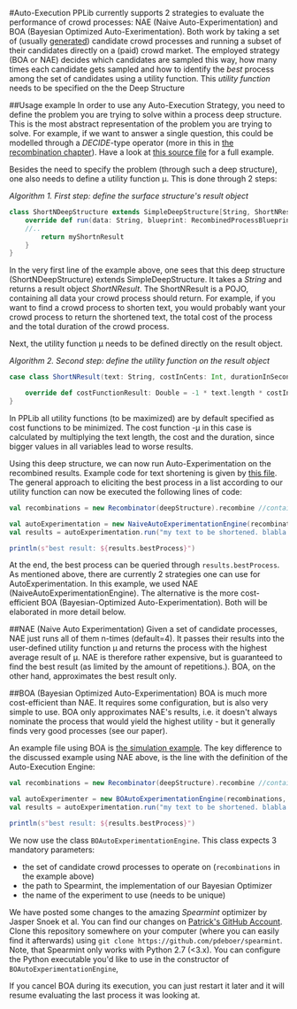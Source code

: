 #Auto-Execution
PPLib currently supports 2 strategies to evaluate the performance of crowd processes: NAE (Naive Auto-Experimentation) and BOA (Bayesian Optimized Auto-Exerimentation). 
 Both work by taking a set of (usually [generated](recombination.md)) candidate crowd processes and running a subset of their candidates directly on a (paid) crowd market.
   The employed strategy (BOA or NAE) decides which candidates are sampled this way, how many times each candidate gets sampled and how to identify the _best_ process among the set of candidates using a utility function. 
   This _utility function_ needs to be specified on the the Deep Structure 

##Usage example
In order to use any Auto-Execution Strategy, you need to define the problem you are trying to solve within a process deep structure. 
This is the most abstract representation of the problem you are trying to solve. 
For example, if we want to answer a single question, this could be modelled through a *DECIDE*-type operator (more in this in [the recombination chapter](recombination.md)). Have a look at [this source file](https://github.com/uzh/PPLib/blob/master/src/test/scala/ch/uzh/ifi/pdeboer/pplib/examples/textshortening/ShortNDeepStructure.scala) for a full example. 

Besides the need to specify the problem (through such a deep structure), one also needs to define a utility function µ. This is done through 2 steps: 


_Algorithm 1. First step: define the surface structure's result object_
```scala
class ShortNDeepStructure extends SimpleDeepStructure[String, ShortNResult] {
	override def run(data: String, blueprint: RecombinedProcessBlueprint): ShortNResult = {
	//..
		return myShortnResult
	}
}
```
In the very first line of the example above, one sees that this deep structure (ShortNDeepStructure) extends SimpleDeepStructure. It takes a *String* and returns a result object *ShortNResult*. The ShortNResult is a POJO, containing all data your crowd process should return. For example, if you want to find a crowd process to shorten text, you would probably want your crowd process to return the shortened text, the total cost of the process and the total duration of the crowd process. 

Next, the utility function µ needs to be defined directly on the result object.

_Algorithm 2. Second step: define the utility function on the result object_
```scala
case class ShortNResult(text: String, costInCents: Int, durationInSeconds: Int) extends ResultWithCostfunction {

	override def costFunctionResult: Double = -1 * text.length * costInCents * durationInSeconds
}
```
In PPLib all utility functions (to be maximized) are by default specified as cost functions to be minimized. The cost function -µ in this case is calculated by multiplying the text length, the cost and the duration, since bigger values in all variables lead to worse results. 

Using this deep structure, we can now run Auto-Experimentation on the recombined results. Example code for text shortening is given by [this file](https://github.com/uzh/PPLib/blob/master/src/test/scala/ch/uzh/ifi/pdeboer/pplib/examples/textshortening/ShortNText.scala). The general approach to eliciting the best process in a list according to our utility function can now be executed the following lines of code: 
```scala
val recombinations = new Recombinator(deepStructure).recombine //contains all candidate crowd processes

val autoExperimentation = new NaiveAutoExperimentationEngine(recombinations) //prepares NAE to find the best candidate among the recombinations
val results = autoExperimentation.run("my text to be shortened. blabla. shorten me") //runs one iteration of NAE on the supplied text. 

println(s"best result: ${results.bestProcess}")

```
At the end, the best process can be queried through `results.bestProcess`. As mentioned above, there are currently 2 strategies one can use for AutoExperimentation. In this example, we used NAE (NaiveAutoExperimentationEngine). The alternative is the more cost-efficient BOA (Bayesian-Optimized Auto-Experimentation). Both will be elaborated in more detail below. 


##NAE (Naive Auto Experimentation)
Given a set of candidate processes, NAE just runs all of them n-times (default=4). It passes their results into the user-defined utility function µ and returns the process with the highest average result of µ. NAE is therefore rather expensive, but is guaranteed to find the best result (as limited by the amount of repetitions.). BOA, on the other hand, approximates the best result only. 

##BOA (Bayesian Optimized Auto-Experimentation)
BOA is much more cost-efficient than NAE. It requires some configuration, but is also very simple to use. BOA only approximates NAE's results, i.e. it doesn't always nominate the process that would yield the highest utility - but it generally finds very good processes (see our paper). 

An example file using BOA is [the simulation example](https://github.com/uzh/PPLib/blob/master/src/main/scala/ch/uzh/ifi/pdeboer/pplib/examples/optimizationSimulation/MCOptimizationSimulation.scala). The key difference to the discussed example using NAE above, is the line with the definition of the Auto-Execution Engine:

```scala
val recombinations = new Recombinator(deepStructure).recombine //contains all candidate crowd processes

val autoExperimenter = new BOAutoExperimentationEngine(recombinations, new File("/Users/pdeboer/Spearmint"), "testBO")
val results = autoExperimentation.run("my text to be shortened. blabla. shorten me") //runs one iteration of NAE on the supplied text. 

println(s"best result: ${results.bestProcess}")
```
We now use the class `BOAutoExperimentationEngine`. This class expects 3 mandatory parameters: 
* the set of candidate crowd processes to operate on (`recombinations` in the example above)
* the path to Spearmint, the implementation of our Bayesian Optimizer
* the name of the experiment to use (needs to be unique)

We have posted some changes to the amazing _Spearmint_ optimizer by Jasper Snoek et al. You can find our changes on [Patrick's GitHub Account](https://github.com/pdeboer/spearmint). Clone this repository somewhere on your computer (where you can easily find it afterwards) using `git clone https://github.com/pdeboer/spearmint`. Note, that Spearmint only works with Python 2.7 (<3.x). You can configure the Python executable you'd like to use in the constructor of `BOAutoExperimentationEngine`,

If you cancel BOA during its execution, you can just restart it later and it will resume evaluating the last process it was looking at. 